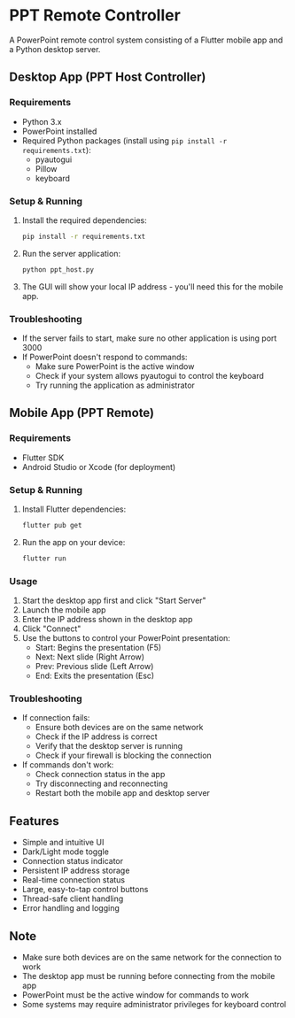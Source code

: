 # PPT Remote Controller

A PowerPoint remote control system consisting of a Flutter mobile app and a Python desktop server.

## Desktop App (PPT Host Controller)

### Requirements
- Python 3.x
- PowerPoint installed
- Required Python packages (install using `pip install -r requirements.txt`):
  - pyautogui
  - Pillow
  - keyboard

### Setup & Running
1. Install the required dependencies:
   ```bash
   pip install -r requirements.txt
   ```
2. Run the server application:
   ```bash
   python ppt_host.py
   ```
3. The GUI will show your local IP address - you'll need this for the mobile app.

### Troubleshooting
- If the server fails to start, make sure no other application is using port 3000
- If PowerPoint doesn't respond to commands:
  - Make sure PowerPoint is the active window
  - Check if your system allows pyautogui to control the keyboard
  - Try running the application as administrator

## Mobile App (PPT Remote)

### Requirements
- Flutter SDK
- Android Studio or Xcode (for deployment)

### Setup & Running
1. Install Flutter dependencies:
   ```bash
   flutter pub get
   ```
2. Run the app on your device:
   ```bash
   flutter run
   ```

### Usage
1. Start the desktop app first and click "Start Server"
2. Launch the mobile app
3. Enter the IP address shown in the desktop app
4. Click "Connect"
5. Use the buttons to control your PowerPoint presentation:
   - Start: Begins the presentation (F5)
   - Next: Next slide (Right Arrow)
   - Prev: Previous slide (Left Arrow)
   - End: Exits the presentation (Esc)

### Troubleshooting
- If connection fails:
  - Ensure both devices are on the same network
  - Check if the IP address is correct
  - Verify that the desktop server is running
  - Check if your firewall is blocking the connection
- If commands don't work:
  - Check connection status in the app
  - Try disconnecting and reconnecting
  - Restart both the mobile app and desktop server

## Features
- Simple and intuitive UI
- Dark/Light mode toggle
- Connection status indicator
- Persistent IP address storage
- Real-time connection status
- Large, easy-to-tap control buttons
- Thread-safe client handling
- Error handling and logging

## Note
- Make sure both devices are on the same network for the connection to work
- The desktop app must be running before connecting from the mobile app
- PowerPoint must be the active window for commands to work
- Some systems may require administrator privileges for keyboard control 